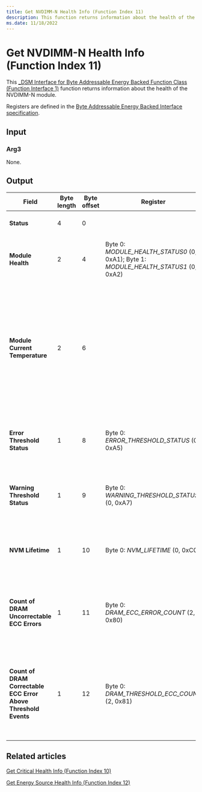 ```yaml
---
title: Get NVDIMM-N Health Info (Function Index 11)
description: This function returns information about the health of the NVDIMM-N module.
ms.date: 11/18/2022
---
```


# Get NVDIMM-N Health Info (Function Index 11)

This [_DSM Interface for Byte Addressable Energy Backed Function Class (Function Interface 1)](-dsm-interface-for-byte-addressable-energy-backed-function-class--function-interface-1-.md) function returns information about the health of the NVDIMM-N module.

Registers are defined in the [Byte Addressable Energy Backed Interface specification](https://www.jedec.org/category/keywords/nvdimm-n).

## Input

### Arg3

None.

## Output

| Field | Byte length | Byte offset | Register | Description |
| ----- | ----------- | ----------- | -------- | ----------- |
| **Status**                   | 4 | 0 |  | See [_DSM Method Output](-dsm-interface-for-byte-addressable-energy-backed-function-class--function-interface-1-.md). |
| **Module Health** | 2 | 4 | Byte 0: *MODULE_HEALTH_STATUS0* (0, 0xA1); Byte 1: *MODULE_HEALTH_STATUS1* (0, 0xA2) | Detailed information regarding the NVDIMM-N module's health. |
| **Module Current Temperature** | 2 | 6 | | The module temperature in degrees Celsius. The minimum value is 0. This information is retrieved from the temperature sensor on the NVDIMM-N’s Serial Presence Detect EEPROM. |
| **Error Threshold Status** | 1 | 8 | Byte 0: *ERROR_THRESHOLD_STATUS* (0, 0xA5) | Status regarding the error thresholds on the NVDIMM-N module. |
| **Warning Threshold Status** | 1 | 9 | Byte 0: *WARNING_THRESHOLD_STATUS* (0, 0xA7) | Status regarding the warning thresholds on the NVDIMM-N module. |
| **NVM Lifetime** | 1 | 10 | Byte 0: *NVM_LIFETIME* (0, 0xC0) | The last known non-volatile memory lifetime percentage value. |
| **Count of DRAM Uncorrectable ECC Errors** | 1 | 11 | Byte 0: *DRAM_ECC_ERROR_COUNT* (2, 0x80) | The number of uncorrectable ECC errors detected by the platform from the NVDIMM-N module. |
| **Count of DRAM Correctable ECC Error Above Threshold Events** | 1 | 12 | Byte 0: *DRAM_THRESHOLD_ECC_COUNT* (2, 0x81)| The number of correctable ECC threshold-exceeded events detected by the platform from the NVDIMM-N module. |

## Related articles

[Get Critical Health Info (Function Index 10)](get-critical-health-info--function-index-10-.md)

[Get Energy Source Health Info (Function Index 12)](get-energy-source-health-info--function-index-12-.md)
